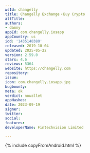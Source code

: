 ```yaml
---
wsId: changelly
title: Changelly Exchange・Buy Crypto
altTitle: 
authors:
- danny
appId: com.changelly.iosapp
appCountry: us
idd: '1435140380'
released: 2019-10-04
updated: 2025-05-22
version: 2.59.0
stars: 4.6
reviews: 5364
website: https://changelly.com
repository: 
issue: 
icon: com.changelly.iosapp.jpg
bugbounty: 
meta: ok
verdict: nowallet
appHashes: 
date: 2023-09-19
signer: 
twitter: 
social: 
features: 
developerName: Fintechvision Limited

---
```


{% include copyFromAndroid.html %}
